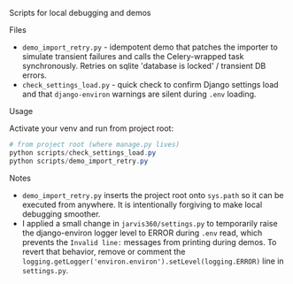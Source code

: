 Scripts for local debugging and demos

Files
- `demo_import_retry.py` - idempotent demo that patches the importer to simulate transient failures and calls the Celery-wrapped task synchronously. Retries on sqlite 'database is locked' / transient DB errors.
- `check_settings_load.py` - quick check to confirm Django settings load and that `django-environ` warnings are silent during `.env` loading.

Usage

Activate your venv and run from project root:

```powershell
# from project root (where manage.py lives)
python scripts/check_settings_load.py
python scripts/demo_import_retry.py
```

Notes
- `demo_import_retry.py` inserts the project root onto `sys.path` so it can be executed from anywhere. It is intentionally forgiving to make local debugging smoother.
- I applied a small change in `jarvis360/settings.py` to temporarily raise the django-environ logger level to ERROR during `.env` read, which prevents the `Invalid line:` messages from printing during demos. To revert that behavior, remove or comment the `logging.getLogger('environ.environ').setLevel(logging.ERROR)` line in `settings.py`.
